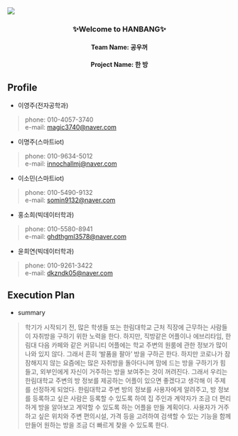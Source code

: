 <img src="https://capsule-render.vercel.app/api?type=waving&color=7BD1D2&height=270&section=header&text=HanBang%20&fontSize=90&fontColor=363636" />


<h3 align="center">✨Welcome to HANBANG✨</h3>
<h4 align="center">Team Name: 공우꺼</h4>
<h4 align="center">Project Name: 한 방</h4>


## Profile
- 이영주(전자공학과)
> phone: 010-4057-3740 <br>
> e-mail: magic3740@naver.com
 
- 이명주(스마트iot) 
> phone: 010-9634-5012 <br>
> e-mail: innochallmj@naver.com

- 이소민(스마트iot)
> phone: 010-5490-9132 <br>
> e-mail: somin9132@naver.com

- 홍소희(빅데이터학과)
> phone: 010-5580-8941 <br>
> e-mail: ghdthgml3578@naver.com

- 윤희연(빅데이터학과)
> phone: 010-9261-3422 <br>
> e-mail: dkzndk05@naver.com


## Execution Plan
- summary
>  학기가 시작되기 전, 많은 학생들 또는 한림대학교 근처 직장에 근무하는 사람들이 자취방을 구하기 위한 노력을 한다. 하지만, 직방같은 어플이나 에브리타임, 한림대 다음 카페와 같은 커뮤니티 어플에는 학교 주변의 원룸에 관한 정보가 많이 나와 있지 않다. 그래서 흔히 ‘발품을 팔아’ 방을 구하곤 한다. 하지만 코로나가 잠잠해지지 않는 요즘에는 많은 자취방을 돌아다니며 맘에 드는 방을 구하기가 힘들고, 외부인에게 자신이 거주하는 방을 보여주는 것이 꺼려진다.
 그래서 우리는 한림대학교 주변의 방 정보를 제공하는 어플이 있으면 좋겠다고 생각해 이 주제를 선정하게 되었다. 한림대학교 주변 방의 정보를 사용자에게 알려주고, 방 정보를 등록하고 싶은 사람은 등록할 수 있도록 하여 집 주인과 계약자가 조금 더 편리하게 방을 알아보고 계약할 수 있도록 하는 어플을 만들 계획이다. 사용자가 거주하고 싶은 위치와 주변 편의시설, 가격 등을 고려하여 검색할 수 있는 기능을 함께 만들어 원하는 방을 조금 더 빠르게 찾을 수 있도록 한다.
